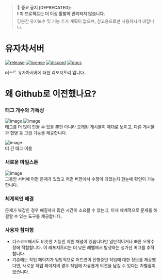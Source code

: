 > 🚨 **중요 공지 (DEPRECATED):**  
> **❗ 이 프로젝트는 더 이상 활발히 관리되지 않습니다.**  
> 당분간 유지보수 및 기능 추가 계획이 없으며, 참고용으로만 사용하시기 바랍니다.  

# 유자차서버
[![release](https://img.shields.io/github/release/MadeByPP/yujachaserver/all.svg)](https://github.com/MadeByPP/yujachaserver/releases)
[![license](https://img.shields.io/badge/license-MIT%20License%202.0-blueviolet)](https://github.com/MadeByPP/YujachaServer/blob/main/LICENSE)
[![discord](https://img.shields.io/badge/discord-참여하기-5865F2?logo=Discord&logoColor=white)](https://discord.gg/gQRXVp6z8Y)
[![docs](https://img.shields.io/badge/gitbook-문서보기-3F89A1?logo=gitbook&logoColor=white)](https://everee.gitbook.io/yujachaserver)

러스트 유자차서버에 대한 리포지토리 입니다.
# 왜 Github로 이전했나요?
### 태그 개수와 가독성
![image](https://github.com/user-attachments/assets/c5556e19-ccf3-494c-8d45-316ab5d5012a)
![image](https://github.com/user-attachments/assets/a026395f-17e1-40ad-a492-5c0142440ee0)  
태그를 더 많이 만들 수 있을 뿐만 아니라 오래된 게시물이 제대로 보이고, 다른 게시물과 합병 등 고급 기능을 제공합니다.

![image](https://github.com/user-attachments/assets/c1ea0d4f-9c15-4bc5-b5af-5f5caea19d1c)  
더 긴 태그 이름
### 새로운 마일스톤
![image](https://github.com/user-attachments/assets/0811c46c-3f4a-42e5-b73d-4a3ec415aac2)  
그동안 서버에 어떤 문제가 있었고 어떤 버전에서 수정이 되었는지 한눈에 확인이 가능합니다.
### 체계적인 해결
문제가 복잡한 경우 해결까지 많은 시간이 소요될 수 있는데, 이때 체계적으로 문제를 해결할 수 있는 도구를 제공합니다.
### 사용자 참여형
* 디스코드에서도 비슷한 기능인 지원 채널이 있습니다만 일반적이거나 빠른 오류수정에 적합합니다. 이 레포지토리는 더 낮은 레벨에서 발생하는 성가신 버그를 추적합니다.  
* 기존에는 작업 페이지가 일방적으로 어드민이 진행중인 작업에 대한 정보를 제공했다면, 새로운 작업 페이지의 경우 작업에 자유롭게 의견을 남길 수 있다는 차별점이 있습니다.
